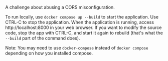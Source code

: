 A challenge about abusing a CORS misconfiguration.

To run locally, use `docker compose up --build` to start the application. Use CTRL-C to stop the application.
When the application is running, access http://localhost:8000 in your web browser.
If you want to modify the source code, stop the app with CTRL-C, and start it again to rebuild (that's what the `--build` part of the command does).

Note: You may need to use `docker-compose` instead of `docker compose` depending on how you installed compose.
